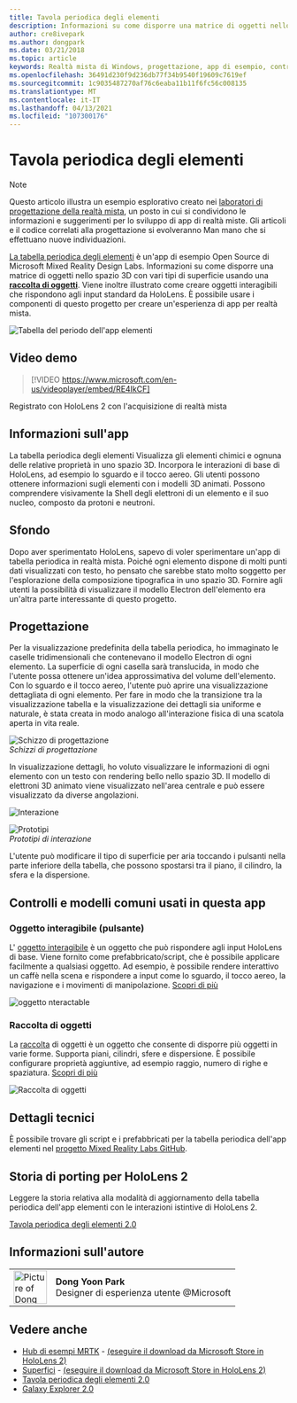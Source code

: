 ```yaml
---
title: Tavola periodica degli elementi
description: Informazioni su come disporre una matrice di oggetti nello spazio 3D con vari tipi di superficie usando una raccolta di oggetti con la tabella periodica dell'app di esempio Elements.
author: cre8ivepark
ms.author: dongpark
ms.date: 03/21/2018
ms.topic: article
keywords: Realtà mista di Windows, progettazione, app di esempio, controlli, MRTK, Toolkit per realtà mista, Unity, app di esempio, app di esempio, open source, Microsoft Store, HoloLens, auricolare per realtà mista, auricolare di realtà mista di Windows, auricolare della realtà virtuale
ms.openlocfilehash: 36491d230f9d236db77f34b9540f19609c7619ef
ms.sourcegitcommit: 1c9035487270af76c6eaba11b11f6fc56c008135
ms.translationtype: MT
ms.contentlocale: it-IT
ms.lasthandoff: 04/13/2021
ms.locfileid: "107300176"
---
```

# <a name="periodic-table-of-the-elements"></a>Tavola periodica degli elementi

>[!NOTE]
>Questo articolo illustra un esempio esplorativo creato nei [laboratori di progettazione della realtà mista](https://github.com/Microsoft/MRDesignLabs_Unity), un posto in cui si condividono le informazioni e suggerimenti per lo sviluppo di app di realtà miste. Gli articoli e il codice correlati alla progettazione si evolveranno Man mano che si effettuano nuove individuazioni.

[La tabella periodica degli elementi](https://github.com/Microsoft/MRDesignLabs_Unity_PeriodicTable) è un'app di esempio Open Source di Microsoft Mixed Reality Design Labs. Informazioni su come disporre una matrice di oggetti nello spazio 3D con vari tipi di superficie usando una **[raccolta di oggetti](../../design/object-collection.md)**. Viene inoltre illustrato come creare oggetti interagibili che rispondono agli input standard da HoloLens. È possibile usare i componenti di questo progetto per creare un'esperienza di app per realtà mista.

![Tabella del periodo dell'app elementi](images/640px-periodictable-hero.jpg)

## <a name="demo-video"></a>Video demo 
> [!VIDEO https://www.microsoft.com/en-us/videoplayer/embed/RE4IkCF]

Registrato con HoloLens 2 con l'acquisizione di realtà mista

## <a name="about-the-app"></a>Informazioni sull'app

La tabella periodica degli elementi Visualizza gli elementi chimici e ognuna delle relative proprietà in uno spazio 3D. Incorpora le interazioni di base di HoloLens, ad esempio lo sguardo e il tocco aereo. Gli utenti possono ottenere informazioni sugli elementi con i modelli 3D animati. Possono comprendere visivamente la Shell degli elettroni di un elemento e il suo nucleo, composto da protoni e neutroni.

## <a name="background"></a>Sfondo

Dopo aver sperimentato HoloLens, sapevo di voler sperimentare un'app di tabella periodica in realtà mista. Poiché ogni elemento dispone di molti punti dati visualizzati con testo, ho pensato che sarebbe stato molto soggetto per l'esplorazione della composizione tipografica in uno spazio 3D. Fornire agli utenti la possibilità di visualizzare il modello Electron dell'elemento era un'altra parte interessante di questo progetto.

## <a name="design"></a>Progettazione

Per la visualizzazione predefinita della tabella periodica, ho immaginato le caselle tridimensionali che contenevano il modello Electron di ogni elemento. La superficie di ogni casella sarà translucida, in modo che l'utente possa ottenere un'idea approssimativa del volume dell'elemento. Con lo sguardo e il tocco aereo, l'utente può aprire una visualizzazione dettagliata di ogni elemento. Per fare in modo che la transizione tra la visualizzazione tabella e la visualizzazione dei dettagli sia uniforme e naturale, è stata creata in modo analogo all'interazione fisica di una scatola aperta in vita reale.

![Schizzo di progettazione](images/640px-sketch20170406.jpg)<br>
*Schizzi di progettazione*

In visualizzazione dettagli, ho voluto visualizzare le informazioni di ogni elemento con un testo con rendering bello nello spazio 3D. Il modello di elettroni 3D animato viene visualizzato nell'area centrale e può essere visualizzato da diverse angolazioni.

![Interazione](images/640px-periodictable-interaction.jpg)

![Prototipi](images/640px-periodictable-prototypes.jpg)<br>
*Prototipi di interazione*

L'utente può modificare il tipo di superficie per aria toccando i pulsanti nella parte inferiore della tabella, che possono spostarsi tra il piano, il cilindro, la sfera e la dispersione.

## <a name="common-controls-and-patterns-used-in-this-app"></a>Controlli e modelli comuni usati in questa app

### <a name="interactable-object-button"></a>Oggetto interagibile (pulsante)

L' [oggetto interagibile](../../design/interactable-object.md) è un oggetto che può rispondere agli input HoloLens di base. Viene fornito come prefabbricato/script, che è possibile applicare facilmente a qualsiasi oggetto. Ad esempio, è possibile rendere interattivo un caffè nella scena e rispondere a input come lo sguardo, il tocco aereo, la navigazione e i movimenti di manipolazione. [Scopri di più](../../design/interactable-object.md)

![oggetto nteractable](images/640px-periodictable-interactableobject.jpg)

### <a name="object-collection"></a>Raccolta di oggetti

La [raccolta](../../design/object-collection.md) di oggetti è un oggetto che consente di disporre più oggetti in varie forme. Supporta piani, cilindri, sfere e dispersione. È possibile configurare proprietà aggiuntive, ad esempio raggio, numero di righe e spaziatura. [Scopri di più](../../design/object-collection.md)

![Raccolta di oggetti](images/640px-periodictable-collections.jpg)

## <a name="technical-details"></a>Dettagli tecnici

È possibile trovare gli script e i prefabbricati per la tabella periodica dell'app elementi nel [progetto Mixed Reality Labs GitHub](https://github.com/Microsoft/MRDesignLabs_Unity_PeriodicTable).

## <a name="porting-story-for-hololens-2"></a>Storia di porting per HoloLens 2

Leggere la storia relativa alla modalità di aggiornamento della tabella periodica dell'app elementi con le interazioni istintive di HoloLens 2.

[Tavola periodica degli elementi 2.0](https://medium.com/@dongyoonpark/bringing-the-periodic-table-of-the-elements-app-to-hololens-2-with-mrtk-v2-a6e3d8362158)




## <a name="about-the-author"></a>Informazioni sull'autore

<table style="border-collapse:collapse" padding-left="0px">
<tr>
<td style="border-style: none" width="60px"><img alt="Picture of Dong Yoon Park" width="60" height="60" src="images/dongyoonpark.jpg"></td>
<td style="border-style: none"><b>Dong Yoon Park</b><br>Designer di esperienza utente @Microsoft</td>
</tr>
</table>

## <a name="see-also"></a>Vedere anche

* [Hub di esempi MRTK](https://docs.microsoft.com/windows/mixed-reality/mrtk-unity/features/example-scenes/example-hub) - [(eseguire il download da Microsoft Store in HoloLens 2)](https://www.microsoft.com/en-us/p/mrtk-examples-hub/9mv8c39l2sj4)
* [Superfici](sampleapp-surfaces.md) - [(eseguire il download da Microsoft Store in HoloLens 2)](https://www.microsoft.com/en-us/p/surfaces/9nvkpv3sk3x0)
* [Tavola periodica degli elementi 2.0](https://medium.com/@dongyoonpark/bringing-the-periodic-table-of-the-elements-app-to-hololens-2-with-mrtk-v2-a6e3d8362158)
* [Galaxy Explorer 2.0](galaxy-explorer-update.md)